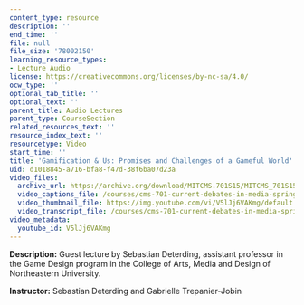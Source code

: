 ```yaml
---
content_type: resource
description: ''
end_time: ''
file: null
file_size: '78002150'
learning_resource_types:
- Lecture Audio
license: https://creativecommons.org/licenses/by-nc-sa/4.0/
ocw_type: ''
optional_tab_title: ''
optional_text: ''
parent_title: Audio Lectures
parent_type: CourseSection
related_resources_text: ''
resource_index_text: ''
resourcetype: Video
start_time: ''
title: 'Gamification & Us: Promises and Challenges of a Gameful World'
uid: d1018845-a716-bfa8-f47d-38f6ba07d23a
video_files:
  archive_url: https://archive.org/download/MITCMS.701S15/MITCMS_701S15_Gamification_audio_ipod.mp4
  video_captions_file: /courses/cms-701-current-debates-in-media-spring-2015/f7e11e26a44f5d02b73ad36007cb13fd_V5lJj6VAKmg.vtt
  video_thumbnail_file: https://img.youtube.com/vi/V5lJj6VAKmg/default.jpg
  video_transcript_file: /courses/cms-701-current-debates-in-media-spring-2015/b019d1e3d816b1da22c2091946ba4bff_V5lJj6VAKmg.pdf
video_metadata:
  youtube_id: V5lJj6VAKmg
---
```


**Description:** Guest lecture by Sebastian Deterding, assistant professor in the Game Design program in the College of Arts, Media and Design of Northeastern University.

**Instructor:** Sebastian Deterding and Gabrielle Trepanier-Jobin

